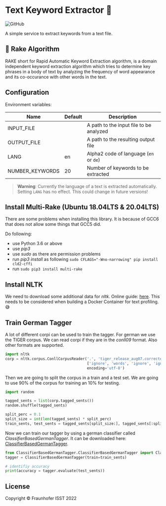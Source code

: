 # Text Keyword Extractor 🔑

![GitHub](https://img.shields.io/badge/version-v4.1.0-green)

A simple service to extract keywords from a text file.

## 🧠 Rake Algorithm

RAKE short for Rapid Automatic Keyword Extraction algorithm, is a domain independent keyword extraction algorithm which tries to determine key phrases in a body of text by analyzing the frequency of word appearance and its co-occurance with other words in the text.

## Configuration

Environment variables:

Name | Default | Description
--- | --- | ---
INPUT_FILE    |  |  A path to the input file to be analyzed
OUTPUT_FILE  | |  A path to the resulting output file
LANG | en | Alpha2 code of language (`en` or `de`)|
NUMBER_KEYWORDS | 20 | Number of keywords to be extracted |

> **Warning**: Currently the language of a text is extracted automatically. Setting `LANG` has no effect. This could change in future versions!

## Install Multi-Rake (Ubuntu 18.04LTS & 20.04LTS)

There are some problems when installing this library. It is because of GCC6 that does not allow some things that GCC5 did.

Do following:

* use Python 3.6 or above
* use _pip3_
* use _sudo_ as there are permission problems
* run _pip3 install_ as following `sudo CFLAGS="-Wno-narrowing" pip install cld2-cffi`
* run `sudo pip3 install multi-rake`

## Install NLTK

We need to download some additional data for _nltk_.
Online guide: [here](https://www.nltk.org/data.html).
This needs to be considered when building a Docker Container for text profiling. 😅

## Train German Tagger

A lot of different corpi can be used to train the tagger.
For german we use the TIGER corpus.
We can read corpi if they are in the _conll09_ format.
Also other formats are supported.

```python
import nltk
corp = nltk.corpus.ConllCorpusReader('.', 'tiger_release_aug07.corrected.16012013.conll09',
                                     ['ignore', 'words', 'ignore', 'ignore', 'pos'],
                                     encoding='utf-8')
```

Then we are going to split the corpus in a train and a test set.
We are going to use 90% of the corpus for training an 10% for testing.

```python
import random

tagged_sents = list(corp.tagged_sents())
random.shuffle(tagged_sents)

split_perc = 0.1
split_size = int(len(tagged_sents) * split_perc)
train_sents, test_sents = tagged_sents[split_size:], tagged_sents[:split_size]
```

Now we can train our tagger by using a german classifier called _ClassifierBasedGermanTagger_.
It can be downloaded here: [ClassifierBasedGermanTagger](https://github.com/ptnplanet/NLTK-Contributions/tree/master/ClassifierBasedGermanTagger).

```python
from ClassifierBasedGermanTagger.ClassifierBasedGermanTagger import ClassifierBasedGermanTagger
tagger = ClassifierBasedGermanTagger(train=train_sents)

# identifiy accuracy
print(accuracy = tagger.evaluate(test_sents))
```

## License

Copyright © Fraunhofer ISST 2022
